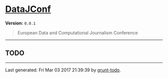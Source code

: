 # [DataJConf]( https://github.com/martinjc/datajconf.git.git#readme )

**Version:** `0.0.1`

> European Data and Computational Journalism Conference

* * *

## TODO


* * *

Last generated: Fri Mar 03 2017 21:39:39 by [grunt-todo](https://github.com/leny/grunt-todo).
